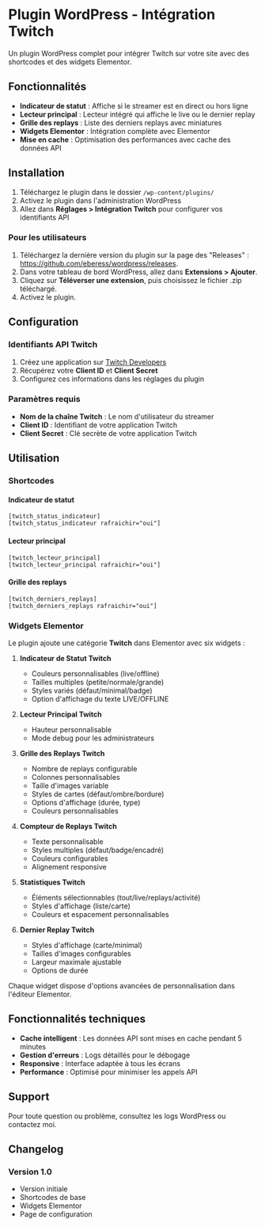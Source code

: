 # Plugin WordPress - Intégration Twitch

Un plugin WordPress complet pour intégrer Twitch sur votre site avec des shortcodes et des widgets Elementor.

## Fonctionnalités

- **Indicateur de statut** : Affiche si le streamer est en direct ou hors ligne
- **Lecteur principal** : Lecteur intégré qui affiche le live ou le dernier replay
- **Grille des replays** : Liste des derniers replays avec miniatures
- **Widgets Elementor** : Intégration complète avec Elementor
- **Mise en cache** : Optimisation des performances avec cache des données API

## Installation

1. Téléchargez le plugin dans le dossier `/wp-content/plugins/`
2. Activez le plugin dans l'administration WordPress
3. Allez dans **Réglages > Intégration Twitch** pour configurer vos identifiants API

### Pour les utilisateurs

1.  Téléchargez la dernière version du plugin sur la page des "Releases" : https://github.com/eberess/wordpress/releases.
2.  Dans votre tableau de bord WordPress, allez dans **Extensions > Ajouter**.
3.  Cliquez sur **Téléverser une extension**, puis choisissez le fichier .zip téléchargé.
4.  Activez le plugin.


## Configuration

### Identifiants API Twitch

1. Créez une application sur [Twitch Developers](https://dev.twitch.tv/console)
2. Récupérez votre **Client ID** et **Client Secret**
3. Configurez ces informations dans les réglages du plugin

### Paramètres requis

- **Nom de la chaîne Twitch** : Le nom d'utilisateur du streamer
- **Client ID** : Identifiant de votre application Twitch
- **Client Secret** : Clé secrète de votre application Twitch

## Utilisation

### Shortcodes

#### Indicateur de statut
```
[twitch_status_indicateur]
[twitch_status_indicateur rafraichir="oui"]
```

#### Lecteur principal
```
[twitch_lecteur_principal]
[twitch_lecteur_principal rafraichir="oui"]
```

#### Grille des replays
```
[twitch_derniers_replays]
[twitch_derniers_replays rafraichir="oui"]
```

### Widgets Elementor

Le plugin ajoute une catégorie **Twitch** dans Elementor avec six widgets :

1. **Indicateur de Statut Twitch**
   - Couleurs personnalisables (live/offline)
   - Tailles multiples (petite/normale/grande)
   - Styles variés (défaut/minimal/badge)
   - Option d'affichage du texte LIVE/OFFLINE

2. **Lecteur Principal Twitch**
   - Hauteur personnalisable
   - Mode debug pour les administrateurs

3. **Grille des Replays Twitch**
   - Nombre de replays configurable
   - Colonnes personnalisables
   - Taille d'images variable
   - Styles de cartes (défaut/ombre/bordure)
   - Options d'affichage (durée, type)
   - Couleurs personnalisables

4. **Compteur de Replays Twitch**
   - Texte personnalisable
   - Styles multiples (défaut/badge/encadré)
   - Couleurs configurables
   - Alignement responsive

5. **Statistiques Twitch**
   - Éléments sélectionnables (tout/live/replays/activité)
   - Styles d'affichage (liste/carte)
   - Couleurs et espacement personnalisables

6. **Dernier Replay Twitch**
   - Styles d'affichage (carte/minimal)
   - Tailles d'images configurables
   - Largeur maximale ajustable
   - Options de durée

Chaque widget dispose d'options avancées de personnalisation dans l'éditeur Elementor.

## Fonctionnalités techniques

- **Cache intelligent** : Les données API sont mises en cache pendant 5 minutes
- **Gestion d'erreurs** : Logs détaillés pour le débogage
- **Responsive** : Interface adaptée à tous les écrans
- **Performance** : Optimisé pour minimiser les appels API

## Support

Pour toute question ou problème, consultez les logs WordPress ou contactez moi.

## Changelog

### Version 1.0
- Version initiale
- Shortcodes de base
- Widgets Elementor
- Page de configuration
